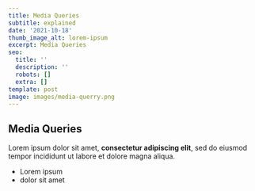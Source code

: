 ```yaml
---
title: Media Queries 
subtitle: explained
date: '2021-10-18'
thumb_image_alt: lorem-ipsum
excerpt: Media Queries 
seo:
  title: ''
  description: ''
  robots: []
  extra: []
template: post
image: images/media-querry.png
---
```

## Media Queries 

Lorem ipsum dolor sit amet, **consectetur adipiscing elit**, sed do eiusmod tempor incididunt ut labore et dolore magna aliqua.

- Lorem ipsum
- dolor sit amet